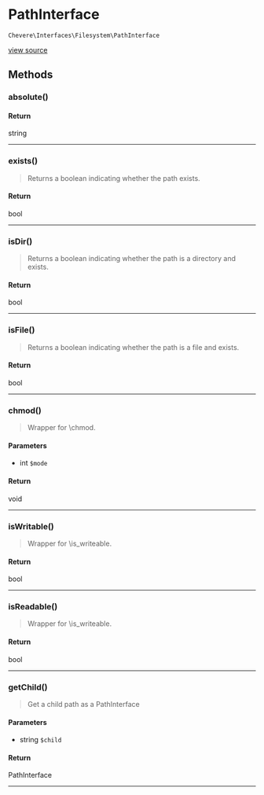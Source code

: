 # PathInterface

`Chevere\Interfaces\Filesystem\PathInterface`

[view source](https://github.com/chevere/chevere/blob/master//home/rodolfo/git/chevere/chevere/interfaces/Filesystem/PathInterface.php)

## Methods

### absolute()

#### Return

string

---

### exists()

> Returns a boolean indicating whether the path exists.

#### Return

bool

---

### isDir()

> Returns a boolean indicating whether the path is a directory and exists.

#### Return

bool

---

### isFile()

> Returns a boolean indicating whether the path is a file and exists.

#### Return

bool

---

### chmod()

> Wrapper for \chmod.

#### Parameters

- int `$mode`

#### Return

void

---

### isWritable()

> Wrapper for \is_writeable.

#### Return

bool

---

### isReadable()

> Wrapper for \is_writeable.

#### Return

bool

---

### getChild()

> Get a child path as a PathInterface

#### Parameters

- string `$child`

#### Return

PathInterface

---

